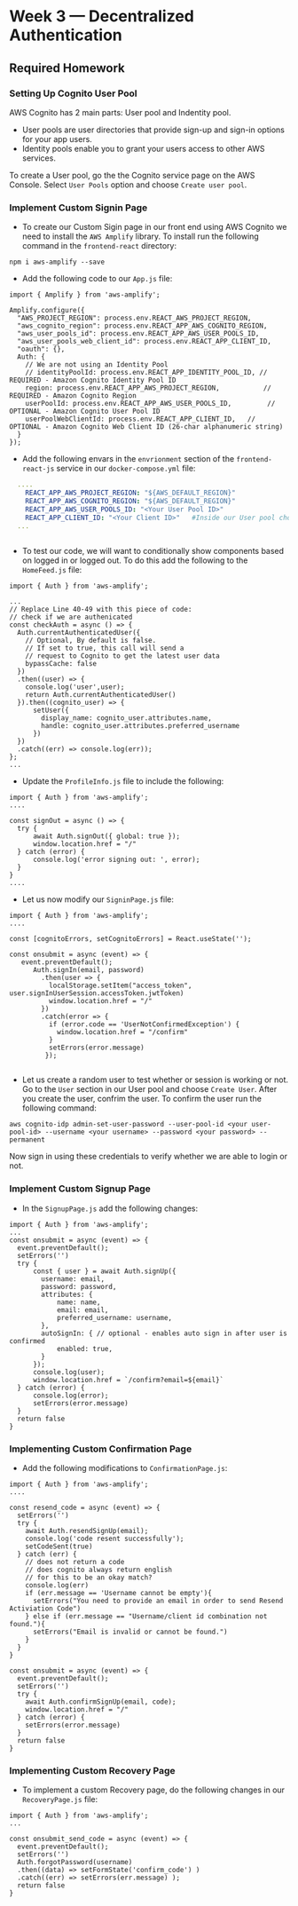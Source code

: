 # Week 3 — Decentralized Authentication

## Required Homework

### Setting Up Cognito User Pool

AWS Cognito has 2 main parts: User pool and Indentity pool. 
- User pools are user directories that provide sign-up and sign-in options for your app users. 
- Identity pools enable you to grant your users access to other AWS services.

To create a User pool, go the the Cognito service page on the AWS Console. Select `User Pools` option and choose `Create user pool`.



### Implement Custom Signin Page

- To create our Custom Sigin page in our front end using AWS Cognito we need to install the `AWS Amplify` library. To install run the following command in the `frontend-react` directory:
```
npm i aws-amplify --save
```
- Add the following code to our `App.js` file:
```JS
import { Amplify } from 'aws-amplify';

Amplify.configure({
  "AWS_PROJECT_REGION": process.env.REACT_AWS_PROJECT_REGION,
  "aws_cognito_region": process.env.REACT_APP_AWS_COGNITO_REGION,
  "aws_user_pools_id": process.env.REACT_APP_AWS_USER_POOLS_ID,
  "aws_user_pools_web_client_id": process.env.REACT_APP_CLIENT_ID,
  "oauth": {},
  Auth: {
    // We are not using an Identity Pool
    // identityPoolId: process.env.REACT_APP_IDENTITY_POOL_ID, // REQUIRED - Amazon Cognito Identity Pool ID
    region: process.env.REACT_APP_AWS_PROJECT_REGION,           // REQUIRED - Amazon Cognito Region
    userPoolId: process.env.REACT_APP_AWS_USER_POOLS_ID,         // OPTIONAL - Amazon Cognito User Pool ID
    userPoolWebClientId: process.env.REACT_APP_CLIENT_ID,   // OPTIONAL - Amazon Cognito Web Client ID (26-char alphanumeric string)
  }
});
```
- Add the following envars in the `envrionment` section of the `frontend-react-js` service in our `docker-compose.yml` file:
```YAML 
  ....
    REACT_APP_AWS_PROJECT_REGION: "${AWS_DEFAULT_REGION}"
    REACT_APP_AWS_COGNITO_REGION: "${AWS_DEFAULT_REGION}"
    REACT_APP_AWS_USER_POOLS_ID: "<Your User Pool ID>"
    REACT_APP_CLIENT_ID: "<Your Client ID>"   #Inside our User pool choose `App integration` and scroll down to find `App client list`
  ...   
  
```
- To test our code, we will want to conditionally show components based on logged in or logged out. To do this add the following to the `HomeFeed.js` file:
```JS
import { Auth } from 'aws-amplify';

...
// Replace Line 40-49 with this piece of code:
// check if we are authenicated
const checkAuth = async () => {
  Auth.currentAuthenticatedUser({
    // Optional, By default is false. 
    // If set to true, this call will send a 
    // request to Cognito to get the latest user data
    bypassCache: false 
  })
  .then((user) => {
    console.log('user',user);
    return Auth.currentAuthenticatedUser()
  }).then((cognito_user) => {
      setUser({
        display_name: cognito_user.attributes.name,
        handle: cognito_user.attributes.preferred_username
      })
  })
  .catch((err) => console.log(err));
};
...

```
- Update the `ProfileInfo.js` file to include the following:
```JS
import { Auth } from 'aws-amplify';
....

const signOut = async () => {
  try {
      await Auth.signOut({ global: true });
      window.location.href = "/"
  } catch (error) {
      console.log('error signing out: ', error);
  }
}
....
```

- Let us now modify our `SigninPage.js` file:
```JS
import { Auth } from 'aws-amplify';
....

const [cognitoErrors, setCognitoErrors] = React.useState('');

const onsubmit = async (event) => {
   event.preventDefault();
      Auth.signIn(email, password)
        .then(user => {
          localStorage.setItem("access_token", user.signInUserSession.accessToken.jwtToken)
          window.location.href = "/"
        })
        .catch(error => { 
          if (error.code == 'UserNotConfirmedException') {
            window.location.href = "/confirm"
          }
          setErrors(error.message)
         });
         
```

- Let us create a random user to test whether or session is working or not. Go to the `User` section in our User pool and choose `Create User`. After you create the user, confrim the user. To confirm the user run the following command:
```
aws cognito-idp admin-set-user-password --user-pool-id <your user-pool-id> --username <your username> --password <your password> --permanent
```

Now sign in using these credentials to verify whether we are able to login or not.


### Implement Custom Signup Page

- In the `SignupPage.js` add the following changes:
```JS
import { Auth } from 'aws-amplify';
...
const onsubmit = async (event) => {
  event.preventDefault();
  setErrors('')
  try {
      const { user } = await Auth.signUp({
        username: email,
        password: password,
        attributes: {
            name: name,
            email: email,
            preferred_username: username,
        },
        autoSignIn: { // optional - enables auto sign in after user is confirmed
            enabled: true,
        }
      });
      console.log(user);
      window.location.href = `/confirm?email=${email}`
  } catch (error) {
      console.log(error);
      setErrors(error.message)
  }
  return false
}
```

### Implementing Custom Confirmation Page

- Add the following modifications to `ConfirmationPage.js`:
```JS
import { Auth } from 'aws-amplify';
....

const resend_code = async (event) => {
  setErrors('')
  try {
    await Auth.resendSignUp(email);
    console.log('code resent successfully');
    setCodeSent(true)
  } catch (err) {
    // does not return a code
    // does cognito always return english
    // for this to be an okay match?
    console.log(err)
    if (err.message == 'Username cannot be empty'){
      setErrors("You need to provide an email in order to send Resend Activiation Code")   
    } else if (err.message == "Username/client id combination not found."){
      setErrors("Email is invalid or cannot be found.")   
    }
  }
}

const onsubmit = async (event) => {
  event.preventDefault();
  setErrors('')
  try {
    await Auth.confirmSignUp(email, code);
    window.location.href = "/"
  } catch (error) {
    setErrors(error.message)
  }
  return false
}
```
### Implementing Custom Recovery Page

- To implement a custom Recovery page, do the following changes in our `RecoveryPage.js` file:
```JS
import { Auth } from 'aws-amplify';
...

const onsubmit_send_code = async (event) => {
  event.preventDefault();
  setErrors('')
  Auth.forgotPassword(username)
  .then((data) => setFormState('confirm_code') )
  .catch((err) => setErrors(err.message) );
  return false
}
```
